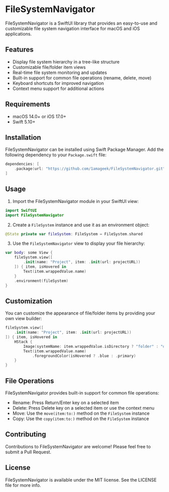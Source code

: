 # FileSystemNavigator

FileSystemNavigator is a SwiftUI library that provides an easy-to-use and customizable file system navigation interface for macOS and iOS applications.

## Features

- Display file system hierarchy in a tree-like structure
- Customizable file/folder item views
- Real-time file system monitoring and updates
- Built-in support for common file operations (rename, delete, move)
- Keyboard shortcuts for improved navigation
- Context menu support for additional actions

## Requirements

- macOS 14.0+ or iOS 17.0+
- Swift 5.10+

## Installation

FileSystemNavigator can be installed using Swift Package Manager. Add the following dependency to your `Package.swift` file:

```swift
dependencies: [
    .package(url: "https://github.com/1amageek/FileSystemNavigator.git", branch: "main")
]
```

## Usage

1. Import the FileSystemNavigator module in your SwiftUI view:

```swift
import SwiftUI
import FileSystemNavigator
```

2. Create a `FileSystem` instance and use it as an environment object:

```swift
@State private var fileSystem: FileSystem = FileSystem.shared
```

3. Use the `FileSystemNavigator` view to display your file hierarchy:

```swift
var body: some View {
    fileSystem.view([
        .init(name: "Project", item: .init(url: projectURL))
    ]) { item, isHovered in
        Text(item.wrappedValue.name)
    }
    .environment(fileSystem)
}
```

## Customization

You can customize the appearance of file/folder items by providing your own view builder:

```swift
fileSystem.view([
    .init(name: "Project", item: .init(url: projectURL))
]) { item, isHovered in
    HStack {
        Image(systemName: item.wrappedValue.isDirectory ? "folder" : "doc")
        Text(item.wrappedValue.name)
            .foregroundColor(isHovered ? .blue : .primary)
    }
}
```

## File Operations

FileSystemNavigator provides built-in support for common file operations:

- Rename: Press Return/Enter key on a selected item
- Delete: Press Delete key on a selected item or use the context menu
- Move: Use the `move(item:to:)` method on the `FileSystem` instance
- Copy: Use the `copy(item:to:)` method on the `FileSystem` instance

## Contributing

Contributions to FileSystemNavigator are welcome! Please feel free to submit a Pull Request.

## License

FileSystemNavigator is available under the MIT license. See the LICENSE file for more info.

